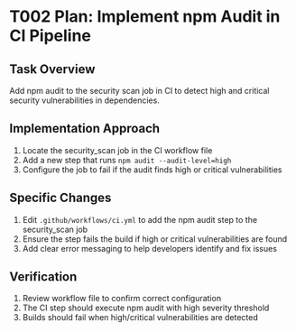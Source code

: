 # T002 Plan: Implement npm Audit in CI Pipeline

## Task Overview

Add npm audit to the security scan job in CI to detect high and critical security vulnerabilities in dependencies.

## Implementation Approach

1. Locate the security_scan job in the CI workflow file
2. Add a new step that runs `npm audit --audit-level=high`
3. Configure the job to fail if the audit finds high or critical vulnerabilities

## Specific Changes

1. Edit `.github/workflows/ci.yml` to add the npm audit step to the security_scan job
2. Ensure the step fails the build if high or critical vulnerabilities are found
3. Add clear error messaging to help developers identify and fix issues

## Verification

1. Review workflow file to confirm correct configuration
2. The CI step should execute npm audit with high severity threshold
3. Builds should fail when high/critical vulnerabilities are detected
